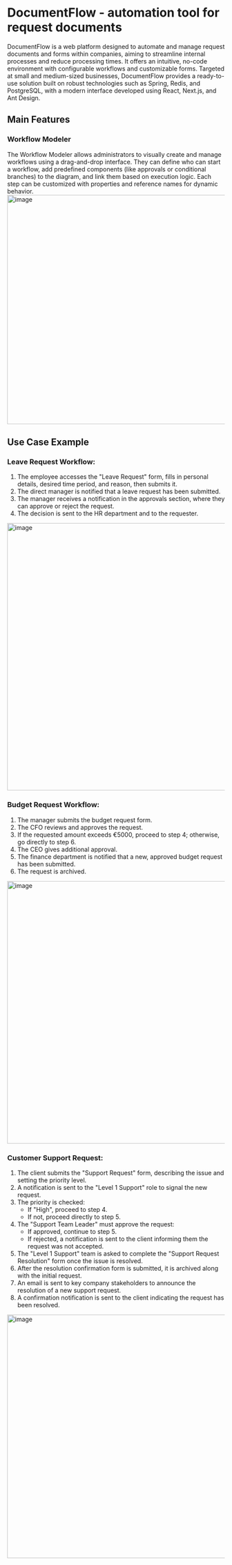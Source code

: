 # DocumentFlow - automation tool for request documents
DocumentFlow is a web platform designed to automate and manage request documents and forms within companies, aiming to streamline internal processes and reduce processing times. It offers an intuitive, no-code environment with configurable workflows and customizable forms. Targeted at small and medium-sized businesses, DocumentFlow provides a ready-to-use solution built on robust technologies such as Spring, Redis, and PostgreSQL, with a modern interface developed using React, Next.js, and Ant Design.

## Main Features

### Workflow Modeler
The Workflow Modeler allows administrators to visually create and manage workflows using a drag-and-drop interface. They can define who can start a workflow, add predefined components (like approvals or conditional branches) to the diagram, and link them based on execution logic. Each step can be customized with properties and reference names for dynamic behavior.
<img width="1004" height="531" alt="image" src="https://github.com/user-attachments/assets/cfacc595-c176-4506-88c0-9541b9b9401c" />


## Use Case Example

### Leave Request Workflow:

 1. The employee accesses the "Leave Request" form, fills in personal details, desired time period, and reason, then submits it.
 2. The direct manager is notified that a leave request has been submitted.
 3. The manager receives a notification in the approvals section, where they can approve or reject the request.
 4. The decision is sent to the HR department and to the requester.

<img width="1004" height="619" alt="image" src="https://github.com/user-attachments/assets/aa1ce3f1-84b6-4e34-87a7-554d0dc551dc" /> 

### Budget Request Workflow:

 1. The manager submits the budget request form.
 2. The CFO reviews and approves the request.
 3. If the requested amount exceeds €5000, proceed to step 4; otherwise, go directly to step 6.
 4. The CEO gives additional approval.
 5. The finance department is notified that a new, approved budget request has been submitted.
 6. The request is archived.

<img width="1004" height="608" alt="image" src="https://github.com/user-attachments/assets/941b8f06-5d60-4bbf-9eca-7475634e6730" />


### Customer Support Request:

 1. The client submits the "Support Request" form, describing the issue and setting the priority level.
 2. A notification is sent to the "Level 1 Support" role to signal the new request.
 3. The priority is checked:
    - If "High", proceed to step 4.
    - If not, proceed directly to step 5.
 4. The "Support Team Leader" must approve the request:
    - If approved, continue to step 5.
    - If rejected, a notification is sent to the client informing them the request was not accepted.
 5. The "Level 1 Support" team is asked to complete the "Support Request Resolution" form once the issue is resolved.
 6. After the resolution confirmation form is submitted, it is archived along with the initial request.
 7. An email is sent to key company stakeholders to announce the resolution of a new support request.
 8. A confirmation notification is sent to the client indicating the request has been resolved.

<img width="1004" height="564" alt="image" src="https://github.com/user-attachments/assets/8477026d-ccdf-41fd-80ed-d932e3ab763e" />
